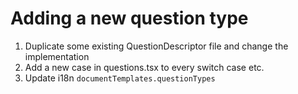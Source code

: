 # Adding a new question type

1. Duplicate some existing QuestionDescriptor file and change the implementation
2. Add a new case in questions.tsx to every switch case etc.
3. Update i18n `documentTemplates.questionTypes`
